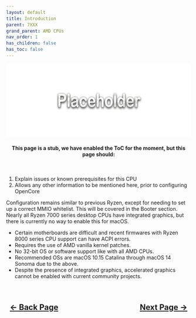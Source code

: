 ```yaml
---
layout: default
title: Introduction
parent: 7XXX
grand_parent: AMD CPUs
nav_order: 1
has_children: false
has_toc: false
---
```


<style>
  .navigation-container {
    display: flex;
    justify-content: space-between;
    align-items: center;
    width: 100%;
  }
  
  .nav-button {
    margin: 10px;
  }
</style>

<p align="center">
  <img width="650" height="200" src="../../../../assets/Header-Placeholder.png">
</p>

<h4 align="center">This page is a stub, we have enabled the ToC for the moment, but this page should:</h4>
<br>

1. Explain issues or known prerequisites for this CPU
2. Allows any other information to be mentioned here, prior to configuring OpenCore

Configuration remains similar to previous Ryzen, except for needing to set up a correct MMIO whitelist. This will be covered in the Booter section.
Nearly all Ryzen 7000 series desktop CPUs have integrated graphics, but there is currently no way to enable this for macOS.

- Certain motherboards are difficult and recent firmwares with Ryzen 8000 series CPU support can have ACPI errors.
- Requires the use of AMD vanilla kernel patches.
- No 32-bit OS or software support like with all AMD CPUs.
- Recommended OSs are macOS 10.15 Catalina through macOS 14 Sonoma due to the above.
- Despite the presence of integrated graphics, accelerated graphics cannot be enabled with current community projects.



<h2 align="center">
  <br>
  <div class="navigation-container">
    <a class="nav-button" href="../index/">&larr; Back Page</a>
    <a class="nav-button" href="../02-ACPI/">Next Page &rarr;</a>
  </div>
  <br>
</h2>
